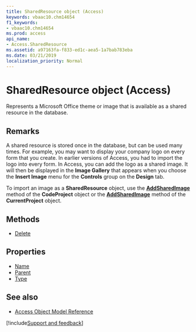 ```yaml
---
title: SharedResource object (Access)
keywords: vbaac10.chm14654
f1_keywords:
- vbaac10.chm14654
ms.prod: access
api_name:
- Access.SharedResource
ms.assetid: a97163fa-f833-ed1c-aea5-1a7bab783eba
ms.date: 03/21/2019
localization_priority: Normal
---
```



# SharedResource object (Access)

Represents a Microsoft Office theme or image that is available as a shared resource in the database.


## Remarks

A shared resource is stored once in the database, but can be used many times. For example, you may want to display your company logo on every form that you create. In earlier versions of Access, you had to import the logo into every form. In Access, you can add the logo as a shared image. It will then be displayed in the **Image Gallery** that appears when you choose the **Insert Image** menu for the **Controls** group on the **Design** tab.

To import an image as a **SharedResource** object, use the **[AddSharedImage](Access.CodeProject.AddSharedImage.md)** method of the **CodeProject** object or the **[AddSharedImage](Access.CurrentProject.AddSharedImage.md)** method of the **CurrentProject** object.


## Methods

- [Delete](Access.SharedResource.Delete.md)

## Properties

- [Name](Access.SharedResource.Name.md)
- [Parent](Access.SharedResource.Parent.md)
- [Type](Access.SharedResource.Type.md)

## See also

- [Access Object Model Reference](overview/Access/object-model.md)


[!include[Support and feedback](~/includes/feedback-boilerplate.md)]